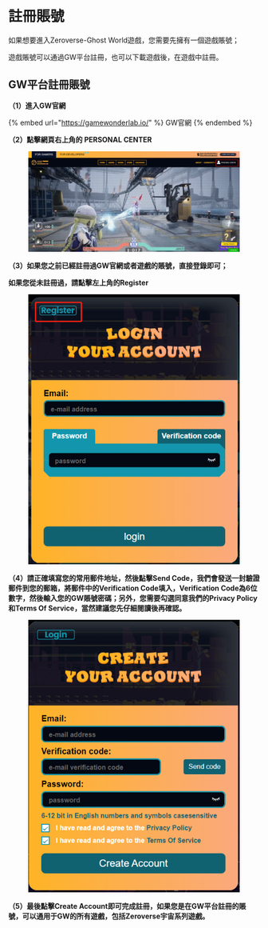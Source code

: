 # 註冊賬號

如果想要進入Zeroverse-Ghost World遊戲，您需要先擁有一個遊戲賬號；

遊戲賬號可以通過GW平台註冊，也可以下載遊戲後，在遊戲中註冊。

## GW平台註冊賬號

**（1）進入GW官網**

{% embed url="https://gamewonderlab.io/" %}
GW官網
{% endembed %}

**（2）點擊網頁右上角的 PERSONAL CENTER**

<figure><img src="../.gitbook/assets/微信图片_20220907213806.png" alt=""><figcaption></figcaption></figure>

**（3）如果您之前已經註冊過GW官網或者遊戲的賬號，直接登錄即可；**

&#x20;           **如果您從未註冊過，請點擊左上角的Register**

<figure><img src="../.gitbook/assets/微信图片_20220907213951.png" alt=""><figcaption></figcaption></figure>

**（4）請正確填寫您的常用郵件地址，然後點擊Send Code，我們會發送一封驗證郵件到您的郵箱，將郵件中的Verification Code填入，Verification Code為6位數字，然後輸入您的GW賬號密碼；另外，您需要勾選同意我們的Privacy Policy和Terms Of Service，當然建議您先仔細閱讀後再確認。**

<figure><img src="../.gitbook/assets/微信图片_20220907215215.png" alt=""><figcaption></figcaption></figure>

**（5）最後點擊Create Account即可完成註冊，如果您是在GW平台註冊的賬號，可以通用于GW的所有遊戲，包括Zeroverse宇宙系列遊戲。**
